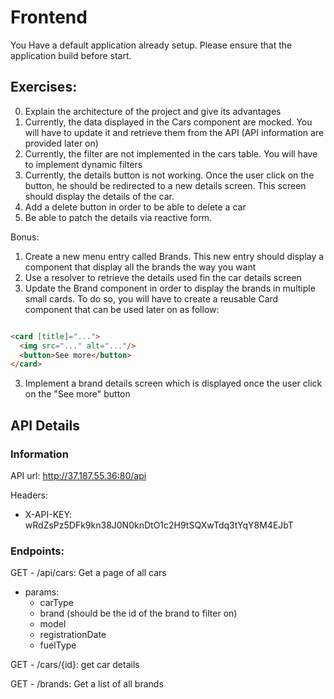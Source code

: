 # Frontend

You Have a default application already setup. Please ensure that the application build before start.

## Exercises:

0. Explain the architecture of the project and give its advantages
1. Currently, the data displayed in the Cars component are mocked. You will have to update it and retrieve them from the
   API (API information are provided later on)
2. Currently, the filter are not implemented in the cars table. You will have to implement dynamic filters
3. Currently, the details button is not working. Once the user click on the button, he should be redirected to a new
   details screen. This screen should display the details of the car.
4. Add a delete button in order to be able to delete a car
5. Be able to patch the details via reactive form.

Bonus:

1. Create a new menu entry called Brands. This new entry should display a component that display all the brands the way
   you want
2. Use a resolver to retrieve the details used fin the car details screen
3. Update the Brand component in order to display the brands in multiple small cards. To do so, you will have to create
   a reusable Card component that can be used later on as follow:

```html

<card [title]="...">
  <img src="..." alt="..."/>
  <button>See more</button>
</card>
```

3. Implement a brand details screen which is displayed once the user click on the "See more" button

## API Details

### Information

API url: http://37.187.55.36:80/api

Headers:

- X-API-KEY: wRdZsPz5DFk9kn38J0N0knDtO1c2H9tSQXwTdq3tYqY8M4EJbT

### Endpoints:

GET - /api/cars: Get a page of all cars

- params:
  - carType
  - brand (should be the id of the brand to filter on)
  - model
  - registrationDate
  - fuelType

GET - /cars/{id}: get car details

GET - /brands: Get a list of all brands
